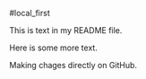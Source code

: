 #local_first

This is text in my README file.

Here is some more text.

Making chages directly on GitHub.
